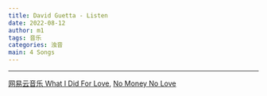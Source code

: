 ```yaml
---
title: David Guetta - Listen
date: 2022-08-12
author: m1
tags: 音乐
categories: 浊音
main: 4 Songs
---
```


<link rel="stylesheet" href="/css/APlayer.min.css">
<div id="aplayer"></div>
<script src="/js/APlayer.min.js"></script>
<script>
    const ap = new APlayer({
    container: document.getElementById('aplayer'),
    lrcType: 3,
    loop: 'none',
    audio: [
        {
        name: 'The Prime Time of Your Life',
        artist: 'David Guetta (feat. Emeli Sandé)',
        url: 'A2. The Prime Time of Your Life.m4a',
        cover: 'Cover.jpg',
        lrc: 'A2. The Prime Time of Your Life.lrc',
        },
        {
        name: 'Make Love',
        artist: 'Daft Punk',
        url: 'B2. Make Love.m4a',
        cover: 'Cover.jpg',
        lrc: 'B2. Make Love.lrc',
        },
        {
        name: 'Emotion',
        artist: 'Daft Punk',
        url: 'D2. Emotion.m4a',
        cover: 'Cover.jpg',
        lrc: 'D2. Emotion.lrc',
        },
        {
        name: 'Human After All',
        artist: 'Daft Punk',
        url: 'A1. Human After All.m4a',
        cover: 'Cover.jpg',
        lrc: 'A1. Human After All.lrc',
        }
    ]
});
</script>

---

[网易云音乐 What I Did For Love](https://music.163.com/song?id=29747485), [No Money No Love](https://music.163.com/song?id=29747491)
